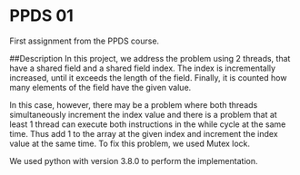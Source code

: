 # PPDS 01
First assignment from the PPDS course.

##Description
In this project, we address the problem using 2 threads, 
that have a shared field and a shared field index. The index is incrementally increased, 
until it exceeds the length of the field. Finally, it is counted how many elements of the field have the given value.

In this case, however, there may be a problem where both threads simultaneously increment
the index value and there is a problem that at least 1 thread can execute both instructions in the while
cycle at the same time. Thus add 1 to the array at the given index and increment the index value at the same time.
To fix this problem, we used Mutex lock. 

We used python with version 3.8.0 to perform the implementation.





